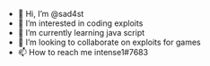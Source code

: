 - 👋 Hi, I’m @sad4st
- 👀 I’m interested in coding exploits
- 🌱 I’m currently learning java script
- 💞️ I’m looking to collaborate on exploits for games
- 📫 How to reach me intense1#7683

<!---
sad4st/sad4st is a ✨ special ✨ repository because its `README.md` (this file) appears on your GitHub profile.
You can click the Preview link to take a look at your changes.
--->

